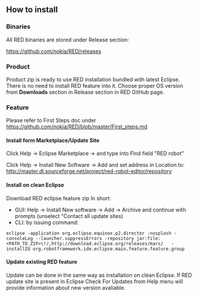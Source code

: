 ## How to install

### Binaries
All RED binaries are stored under Release section:

https://github.com/nokia/RED/releases

### Product
Product zip is ready to use RED installation bundled with latest Eclipse. 
There is no need to install RED feature into it. 
Choose proper OS version from **Downloads** section in Release section in RED GitHub page.

### Feature
Please refer to First Steps doc under https://github.com/nokia/RED/blob/master/First_steps.md

#### Install form Marketplace/Update Site
Click Help -> Eclipse Marketplace -> and type into Find field "RED robot"

Click Help -> Install New Software -> Add and set address in Location to:
http://master.dl.sourceforge.net/project/red-robot-editor/repository



#### Install on clean Eclipse 
Download RED eclipse feature zip
In short:
- GUI: Help -> Install New software -> Add -> Archive and continue with prompts (unselect "Contact all update sites) 
- CLI: by issuing command: 

```eclipse -application org.eclipse.equinox.p2.director -nosplash -consoleLog --launcher.suppressErrors -repository jar:file:<PATH_TO_ZIP>\!/,http://download.eclipse.org/releases/mars/   -installIU org.robotframework.ide.eclipse.main.feature.feature.group ```

#### Update existing RED feature
Update can be done in the same way as installation on clean Eclipse.
If RED update site is present in Eclipse Check For Updates from Help menu will provide information about new version avaliable.


